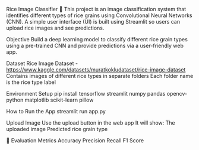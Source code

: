 Rice Image Classifier 🌾
This project is an image classification system that identifies different types of rice grains using Convolutional Neural Networks (CNN). A simple user interface (UI) is built using Streamlit so users can upload rice images and see predictions.

Objective
Build a deep learning model to classify different rice grain types using a pre-trained CNN and provide predictions via a user-friendly web app.

Dataset
Rice Image Dataset - https://www.kaggle.com/datasets/muratkokludataset/rice-image-dataset
Contains images of different rice types in separate folders
Each folder name is the rice type label

Environment Setup
pip install tensorflow streamlit numpy pandas opencv-python matplotlib scikit-learn pillow

How to Run the App
streamlit run app.py

Upload Image
Use the upload button in the web app
It will show:
The uploaded image
Predicted rice grain type

🔢 Evaluation Metrics
Accuracy
Precision
Recall
F1 Score
